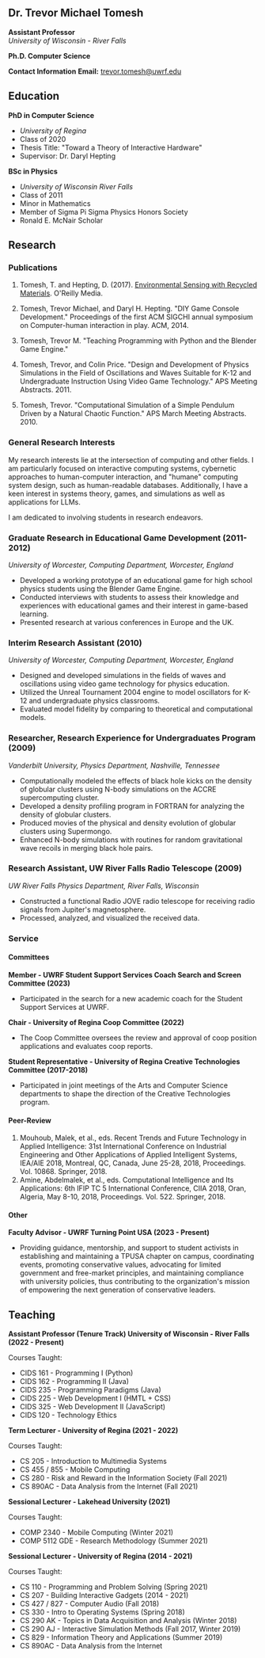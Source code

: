 ## Dr. Trevor Michael Tomesh

**Assistant Professor**  
*University of Wisconsin - River Falls*

**Ph.D. Computer Science**

**Contact Information**
**Email:** [trevor.tomesh@uwrf.edu](mailto:trevor.tomesh@uwrf.edu)

## Education

**PhD in Computer Science**

- *University of Regina*
- Class of 2020
- Thesis Title: "Toward a Theory of Interactive Hardware"
- Supervisor: Dr. Daryl Hepting

**BSc in Physics**

- *University of Wisconsin River Falls*
- Class of 2011
- Minor in Mathematics
- Member of Sigma Pi Sigma Physics Honors Society
- Ronald E. McNair Scholar

## Research

### Publications

1. Tomesh, T. and Hepting, D. (2017). [Environmental Sensing with Recycled Materials](https://www.oreilly.com/ideas/environmentalsensing-with-recycled-materials). O'Reilly Media.

2. Tomesh, Trevor Michael, and Daryl H. Hepting. "DIY Game Console Development." Proceedings of the first ACM SIGCHI annual symposium on Computer-human interaction in play. ACM, 2014.

3. Tomesh, Trevor M. "Teaching Programming with Python and the Blender Game Engine."

4. Tomesh, Trevor, and Colin Price. "Design and Development of Physics Simulations in the Field of Oscillations and Waves Suitable for K-12 and Undergraduate Instruction Using Video Game Technology." APS Meeting Abstracts. 2011.

5. Tomesh, Trevor. "Computational Simulation of a Simple Pendulum Driven by a Natural Chaotic Function." APS March Meeting Abstracts. 2010.

### General Research Interests

My research interests lie at the intersection of computing and other fields. I am particularly focused on interactive computing systems, cybernetic approaches to human-computer interaction, and "humane" computing system design, such as human-readable databases. Additionally, I have a keen interest in systems theory, games, and simulations as well as applications for LLMs. 

I am dedicated to involving students in research endeavors.

### Graduate Research in Educational Game Development (2011-2012)

*University of Worcester, Computing Department, Worcester, England*

- Developed a working prototype of an educational game for high school physics students using the Blender Game Engine.
- Conducted interviews with students to assess their knowledge and experiences with educational games and their interest in game-based learning.
- Presented research at various conferences in Europe and the UK.

### Interim Research Assistant (2010)

*University of Worcester, Computing Department, Worcester, England*

- Designed and developed simulations in the fields of waves and oscillations using video game technology for physics education.
- Utilized the Unreal Tournament 2004 engine to model oscillators for K-12 and undergraduate physics classrooms.
- Evaluated model fidelity by comparing to theoretical and computational models.

### Researcher, Research Experience for Undergraduates Program (2009)

*Vanderbilt University, Physics Department, Nashville, Tennessee*

- Computationally modeled the effects of black hole kicks on the density of globular clusters using N-body simulations on the ACCRE supercomputing cluster.
- Developed a density profiling program in FORTRAN for analyzing the density of globular clusters.
- Produced movies of the physical and density evolution of globular clusters using Supermongo.
- Enhanced N-body simulations with routines for random gravitational wave recoils in merging black hole pairs.

### Research Assistant, UW River Falls Radio Telescope (2009)

*UW River Falls Physics Department, River Falls, Wisconsin*

- Constructed a functional Radio JOVE radio telescope for receiving radio signals from Jupiter's magnetosphere.
- Processed, analyzed, and visualized the received data.

### Service

#### Committees

**Member - UWRF Student Support Services Coach Search and Screen Committee (2023)**

- Participated in the search for a new academic coach for the Student Support Services at UWRF.

**Chair - University of Regina Coop Committee (2022)**

- The Coop Committee oversees the review and approval of coop position applications and evaluates coop reports.

**Student Representative - University of Regina Creative Technologies Committee (2017-2018)**

- Participated in joint meetings of the Arts and Computer Science departments to shape the direction of the Creative Technologies program.

#### Peer-Review

1. Mouhoub, Malek, et al., eds. Recent Trends and Future Technology in Applied Intelligence: 31st International Conference on Industrial Engineering and Other Applications of Applied Intelligent Systems, IEA/AIE 2018, Montreal, QC, Canada, June 25-28, 2018, Proceedings. Vol. 10868. Springer, 2018.
2. Amine, Abdelmalek, et al., eds. Computational Intelligence and Its Applications: 6th IFIP TC 5 International Conference, CIIA 2018, Oran, Algeria, May 8-10, 2018, Proceedings. Vol. 522. Springer, 2018.

#### Other

**Faculty Advisor - UWRF Turning Point USA (2023 - Present)**

- Providing guidance, mentorship, and support to student activists in establishing and maintaining a TPUSA chapter on campus, coordinating events, promoting conservative values, advocating for limited government and free-market principles, and maintaining compliance with university policies, thus contributing to the organization's mission of empowering the next generation of conservative leaders.

## Teaching

**Assistant Professor (Tenure Track) University of Wisconsin - River Falls (2022 - Present)**

Courses Taught:

- CIDS 161 - Programming I (Python)
- CIDS 162 - Programming II (Java)
- CIDS 235 - Programming Paradigms (Java)
- CIDS 225 - Web Development I (HMTL + CSS)
- CIDS 325 - Web Development II (JavaScript)
- CIDS 120 - Technology Ethics 

**Term Lecturer  - University of Regina (2021 - 2022)**

Courses Taught:

- CS 205 - Introduction to Multimedia Systems
- CS 455 / 855 - Mobile Computing
- CS 280 - Risk and Reward in the Information Society (Fall 2021)
- CS 890AC - Data Analysis from the Internet (Fall 2021)

**Sessional Lecturer - Lakehead University (2021)**

Courses Taught:

- COMP 2340 - Mobile Computing (Winter 2021)
- COMP 5112 GDE - Research Methodology (Summer 2021)

**Sessional Lecturer - University of Regina (2014 - 2021)**

Courses Taught:

- CS 110 - Programming and Problem Solving (Spring 2021)
- CS 207 - Building Interactive Gadgets (2014 - 2021)
- CS 427 / 827 - Computer Audio (Fall 2018)
- CS 330 - Intro to Operating Systems (Spring 2018)
- CS 290 AK - Topics in Data Acquisition and Analysis (Winter 2018)
- CS 290 AJ - Interactive Simulation Methods (Fall 2017, Winter 2019)
- CS 829 - Information Theory and Applications (Summer 2019)
- CS 890AC - Data Analysis from the Internet
